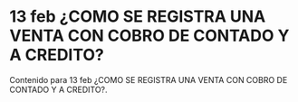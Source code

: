 # 13 feb  ¿COMO SE REGISTRA UNA VENTA CON COBRO DE CONTADO Y A CREDITO?

Contenido para 13 feb  ¿COMO SE REGISTRA UNA VENTA CON COBRO DE CONTADO Y A CREDITO?.